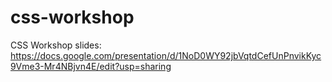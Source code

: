 # css-workshop

CSS Workshop slides: https://docs.google.com/presentation/d/1NoD0WY92jbVqtdCefUnPnvikKyc9Vme3-Mr4NBjvn4E/edit?usp=sharing